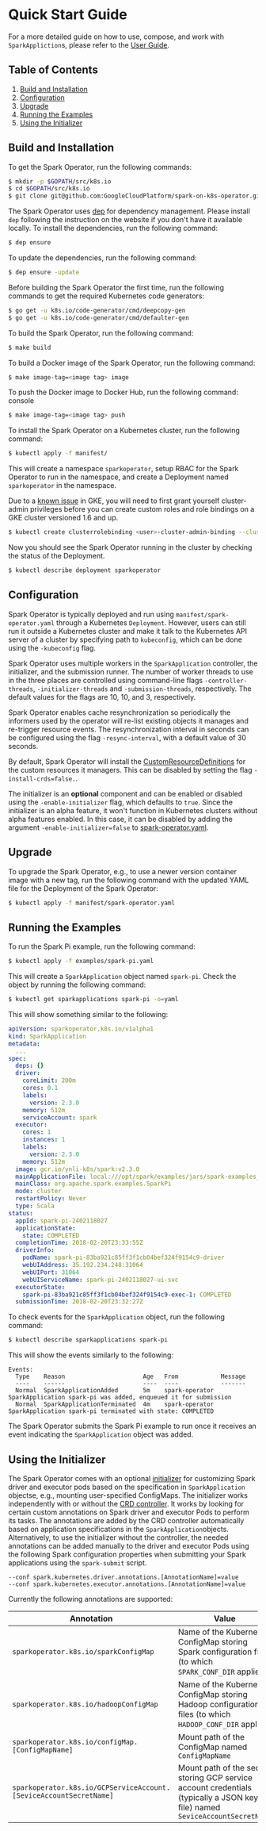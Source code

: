 # Quick Start Guide

For a more detailed guide on how to use, compose, and work with `SparkAppliction`s, please refer to the
[User Guide](user-guide.md).

## Table of Contents
1. [Build and Installation](#build-and-installation)
2. [Configuration](#configuration)
3. [Upgrade](#upgrade)
4. [Running the Examples](#running-the-examples)
5. [Using the Initializer](#using-the-initializer)

## Build and Installation

To get the Spark Operator, run the following commands:

```bash
$ mkdir -p $GOPATH/src/k8s.io
$ cd $GOPATH/src/k8s.io
$ git clone git@github.com:GoogleCloudPlatform/spark-on-k8s-operator.git
```

The Spark Operator uses [dep](https://golang.github.io/dep/) for dependency management. Please install `dep` following 
the instruction on the website if you don't have it available locally. To install the dependencies, run the following 
command:

```bash
$ dep ensure
```  

To update the dependencies, run the following command:

```bash
$ dep ensure -update
```

Before building the Spark Operator the first time, run the following commands to get the required Kubernetes code 
generators:

```bash
$ go get -u k8s.io/code-generator/cmd/deepcopy-gen
$ go get -u k8s.io/code-generator/cmd/defaulter-gen
```

To build the Spark Operator, run the following command:

```bash
$ make build
```

To build a Docker image of the Spark Operator, run the following command:

```bash
$ make image-tag=<image tag> image
```

To push the Docker image to Docker Hub, run the following command:
console

```bash
$ make image-tag=<image tag> push
```

To install the Spark Operator on a Kubernetes cluster, run the following command:

```bash
$ kubectl apply -f manifest/
```

This will create a namespace `sparkoperator`, setup RBAC for the Spark Operator to run in the namespace, and create a 
Deployment named `sparkoperator` in the namespace.

Due to a [known issue](https://cloud.google.com/kubernetes-engine/docs/how-to/role-based-access-control#defining_permissions_in_a_role) 
in GKE, you will need to first grant yourself cluster-admin privileges before you can create custom roles and role 
bindings on a GKE cluster versioned 1.6 and up.

```bash
$ kubectl create clusterrolebinding <user>-cluster-admin-binding --clusterrole=cluster-admin --user=<user>@<domain>
```

Now you should see the Spark Operator running in the cluster by checking the status of the Deployment.

```bash
$ kubectl describe deployment sparkoperator

```

## Configuration

Spark Operator is typically deployed and run using `manifest/spark-operator.yaml` through a Kubernetes `Deployment`. 
However, users can still run it outside a Kubernetes cluster and make it talk to the Kubernetes API server of a cluster 
by specifying path to `kubeconfig`, which can be done using the `-kubeconfig` flag. 

Spark Operator uses multiple workers in the `SparkApplication` controller, the initializer, and the submission runner. 
The number of worker threads to use in the three places are controlled using command-line flags `-controller-threads`, 
`-initializer-threads` and `-submission-threads`, respectively. The default values for the flags are 10, 10, and 3, 
respectively.

Spark Operator enables cache resynchronization so periodically the informers used by the operator will re-list existing
objects it manages and re-trigger resource events. The resynchronization interval in seconds can be configured using the 
flag `-resync-interval`, with a default value of 30 seconds. 

By default, Spark Operator will install the 
[CustomResourceDefinitions](https://kubernetes.io/docs/tasks/access-kubernetes-api/extend-api-custom-resource-definitions/) 
for the custom resources it managers. This can be disabled by setting the flag `-install-crds=false.`.  

The initializer is an **optional** component and can be enabled or disabled using the `-enable-initializer` flag, which 
defaults to `true`. Since the initializer is an alpha feature, it won't function in Kubernetes clusters without alpha
features enabled. In this case, it can be disabled by adding the argument `-enable-initializer=false` to 
[spark-operator.yaml](../manifest/spark-operator.yaml).

## Upgrade

To upgrade the Spark Operator, e.g., to use a newer version container image with a new tag, run the following command 
with the updated YAML file for the Deployment of the Spark Operator:

```bash
$ kubectl apply -f manifest/spark-operator.yaml

``` 

## Running the Examples

To run the Spark Pi example, run the following command:

```bash
$ kubectl apply -f examples/spark-pi.yaml
```

This will create a `SparkApplication` object named `spark-pi`. Check the object by running the following command:

```bash
$ kubectl get sparkapplications spark-pi -o=yaml
```

This will show something similar to the following:

```yaml
apiVersion: sparkoperator.k8s.io/v1alpha1
kind: SparkApplication
metadata:
  ...
spec:
  deps: {}
  driver:
    coreLimit: 200m
    cores: 0.1
    labels:
      version: 2.3.0
    memory: 512m
    serviceAccount: spark
  executor:
    cores: 1
    instances: 1
    labels:
      version: 2.3.0
    memory: 512m
  image: gcr.io/ynli-k8s/spark:v2.3.0
  mainApplicationFile: local:///opt/spark/examples/jars/spark-examples_2.11-2.3.0.jar
  mainClass: org.apache.spark.examples.SparkPi
  mode: cluster
  restartPolicy: Never
  type: Scala
status:
  appId: spark-pi-2402118027
  applicationState:
    state: COMPLETED
  completionTime: 2018-02-20T23:33:55Z
  driverInfo:
    podName: spark-pi-83ba921c85ff3f1cb04bef324f9154c9-driver
    webUIAddress: 35.192.234.248:31064
    webUIPort: 31064
    webUIServiceName: spark-pi-2402118027-ui-svc
  executorState:
    spark-pi-83ba921c85ff3f1cb04bef324f9154c9-exec-1: COMPLETED
  submissionTime: 2018-02-20T23:32:27Z
```

To check events for the `SparkApplication` object, run the following command:

```bash
$ kubectl describe sparkapplications spark-pi

```

This will show the events similarly to the following:

```
Events:
  Type    Reason                      Age   From            Message
  ----    ------                      ----  ----            -------
  Normal  SparkApplicationAdded       5m    spark-operator  SparkApplication spark-pi was added, enqueued it for submission
  Normal  SparkApplicationTerminated  4m    spark-operator  SparkApplication spark-pi terminated with state: COMPLETED
```

The Spark Operator submits the Spark Pi example to run once it receives an event indicating the `SparkApplication` 
object was added. 

## Using the Initializer

The Spark Operator comes with an optional [initializer](design.md#spark-pod-initializer) for customizing Spark driver 
and executor pods based on the specification in `SparkApplication` objectse, e.g., mounting user-specified ConfigMaps. 
The initializer works independently with or without the [CRD controller](design.md#the-crd-controller). It works by 
looking for certain custom annotations on Spark driver and executor Pods to perform its tasks. The annotations are 
added by the CRD controller automatically based on application specifications in the `SparkApplication`objects. 
Alternatively, to use the initializer without the controller, the needed annotations can be added manually to the driver 
and executor Pods using the following Spark configuration properties when submitting your Spark applications using the 
`spark-submit` script.

```
--conf spark.kubernetes.driver.annotations.[AnnotationName]=value
--conf spark.kubernetes.executor.annotations.[AnnotationName]=value
```  

Currently the following annotations are supported:

|Annotation|Value|
| ------------- | ------------- |
|`sparkoperator.k8s.io/sparkConfigMap`|Name of the Kubernetes ConfigMap storing Spark configuration files (to which `SPARK_CONF_DIR` applies)|
|`sparkoperator.k8s.io/hadoopConfigMap`|Name of the Kubernetes ConfigMap storing Hadoop configuration files (to which `HADOOP_CONF_DIR` applies)|
|`sparkoperator.k8s.io/configMap.[ConfigMapName]`|Mount path of the ConfigMap named `ConfigMapName`|
|`sparkoperator.k8s.io/GCPServiceAccount.[SeviceAccountSecretName]`|Mount path of the secret storing GCP service account credentials (typically a JSON key file) named `SeviceAccountSecretName`|
